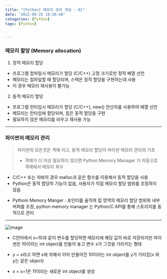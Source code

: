```yaml
---
title: "[Python] 메모리 관리 개념 - 01"
date: "2022-09-25 19:30:40"
categories: [Python]
tags: [Python]


---
```


### 메모리 할당 (Memory allocation)

1. 정적 메모리 할당
- 프로그램 컴파일시 메모리가 할당 (C/C++) 고정 크기로만 정적 배열 선언
- 메모리는 컴파일할 때 할당되며, 스택은 정적 할당을 구현하는데 사용
- 이 경우 메모리 재사용이 불가능

2. 동적 메모리 할당
- 프로그램 런타임시 메모리가 할당 (C/C++), new() 연산자를 사용하여 배열 선언
- 메모리는 런타임에 할당되며, 힙은 동적 할당을 구현
- 필요하지 않은 메모리를 비우고 재사용 가능

--------------

### 파이썬의 메모리 관리
> 파이썬의 모든것은 객체 이고, 동적 메모리 할당이 파이썬 메모리 관리의 기초
> - 객체가 더 이상 필요하지 않으면 Python Memory Manager 가 자동으로 객체에서 메모리 회수

- C/C++ 또는 자바의 경우 malloc과 같은 함수를 이용해서 동적 할당을 사용
- Python은 동적 할당의 기능이 없음, 사용자가 직접 메모리 할당 범위를 조정하지 않음

* Pythom Memory Manger : 포인터를 움직여 힙 영역의 메모리 할당 범위와 내부 버퍼를 조정,
python memory manager 는 Python/C API를 통해 스토리지를 동적으로 관리


--------

![image](https://user-images.githubusercontent.com/74512114/196435537-947d4429-4fef-4614-a5e2-d8195309e3b6.png)

- C언어에서 x=10과 같이 변수를 할당하면 메모리에 해당 값이 바로 저장되지만 파이썬은
10이라는 int object를 만들어 놓고 변수 x가 그것을 가리키는 형태

- y = x라고 하면 x에 의해서 이미 만들어진 10이라는 int object를 y가 가리킴(x 와 y는 같은 object)
- x = x+1은 11이라는 새로운 int object를 생성
